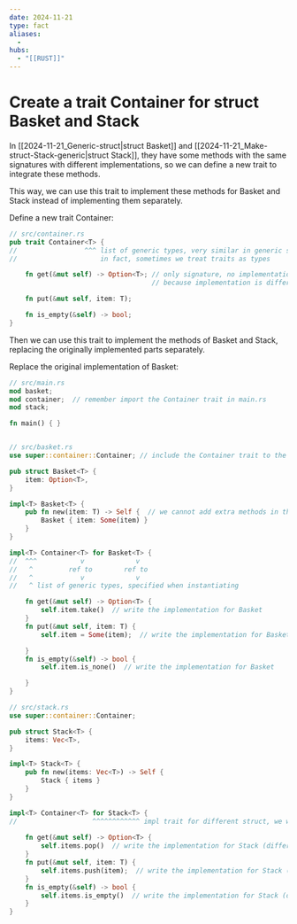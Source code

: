 ```yaml
---
date: 2024-11-21
type: fact
aliases:
  -
hubs:
  - "[[RUST]]"
---
```


# Create a trait Container for struct Basket and Stack


In [[2024-11-21_Generic-struct|struct Basket]] and [[2024-11-21_Make-struct-Stack-generic|struct Stack]], they have some methods with the same signatures with different implementations, so we can define a new trait to integrate these methods.

This way, we can use this trait to implement these methods for Basket and Stack instead of implementing them separately.

Define a new trait Container:

```rust
// src/container.rs
pub trait Container<T> {
//                 ^^^ list of generic types, very similar in generic struct,
//                     in fact, sometimes we treat traits as types

    fn get(&mut self) -> Option<T>; // only signature, no implementation,
                                    // because implementation is different in Basket and Stack

    fn put(&mut self, item: T);

    fn is_empty(&self) -> bool;
}

```

Then we can use this trait to implement the methods of Basket and Stack, replacing the originally implemented parts separately.

Replace the original implementation of Basket:

```rust
// src/main.rs
mod basket;
mod container;  // remember import the Container trait in main.rs
mod stack;

fn main() { }


// src/basket.rs
use super::container::Container; // include the Container trait to the scope

pub struct Basket<T> {
    item: Option<T>,
}

impl<T> Basket<T> {
    pub fn new(item: T) -> Self {  // we cannot add extra methods in the trait impl, so we need to keep this method here to impl standalone
        Basket { item: Some(item) }
    }
}

impl<T> Container<T> for Basket<T> {
//  ^^^           v             v
//   ^         ref to        ref to
//   ^            v             v
//   ^ list of generic types, specified when instantiating

    fn get(&mut self) -> Option<T> {
        self.item.take()  // write the implementation for Basket
    }
    fn put(&mut self, item: T) {
        self.item = Some(item);  // write the implementation for Basket

    }
    fn is_empty(&self) -> bool {
        self.item.is_none()  // write the implementation for Basket

    }
}

// src/stack.rs
use super::container::Container;

pub struct Stack<T> {
    items: Vec<T>,
}

impl<T> Stack<T> {
    pub fn new(items: Vec<T>) -> Self {
        Stack { items }
    }
}

impl<T> Container<T> for Stack<T> {
//                   ^^^^^^^^^^^^ impl trait for different struct, we will write different implementation for Basket and Stack
    
    fn get(&mut self) -> Option<T> {
        self.items.pop()  // write the implementation for Stack (different from Basket)
    }
    fn put(&mut self, item: T) {
        self.items.push(item);  // write the implementation for Stack (different from Basket)
    }
    fn is_empty(&self) -> bool {
        self.items.is_empty()  // write the implementation for Stack (different from Basket)
    }
}

